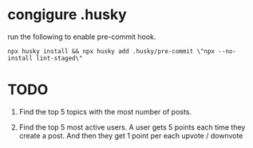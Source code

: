 # congigure .husky

run the following to enable pre-commit hook.

```
npx husky install && npx husky add .husky/pre-commit \"npx --no-install lint-staged\"
```

# TODO
1. Find the top 5 topics with the most number of posts.

2. Find the top 5 most active users. A user gets 5 points each time they create a post. And then they get 1 point per each upvote / downvote